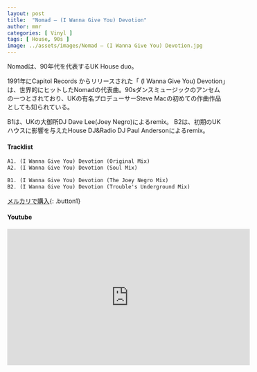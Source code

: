 ```yaml
---
layout: post
title:  "Nomad – (I Wanna Give You) Devotion"
author: mmr
categories: [ Vinyl ]
tags: [ House, 90s ]
image: ../assets/images/Nomad – (I Wanna Give You) Devotion.jpg
---
```


Nomadは、90年代を代表するUK House duo。

1991年にCapitol Records からリリースされた「 (I Wanna Give You) Devotion」は、世界的にヒットしたNomadの代表曲。90sダンスミュージックのアンセムの一つとされており、UKの有名プロデューサーSteve Macの初めての作曲作品としても知られている。

B1は、UKの大御所DJ Dave Lee(Joey Negro)によるremix。
B2は、初期のUKハウスに影響を与えたHouse DJ&Radio DJ Paul Andersonによるremix。

#### Tracklist
```md
A1. (I Wanna Give You) Devotion (Original Mix)
A2. (I Wanna Give You) Devotion (Soul Mix)

B1. (I Wanna Give You) Devotion (The Joey Negro Mix)
B2. (I Wanna Give You) Devotion (Trouble's Underground Mix)
```

[メルカリで購入](https://jp.mercari.com/item/m63587179316?afid=6142608987){: .button1}

#### Youtube
<iframe width="560" height="315" src="https://www.youtube.com/embed/GAZzZ4gbyug?si=j-SJbRonTPre_lqK" title="YouTube video player" frameborder="0" allow="accelerometer; autoplay; clipboard-write; encrypted-media; gyroscope; picture-in-picture; web-share" referrerpolicy="strict-origin-when-cross-origin" allowfullscreen></iframe>